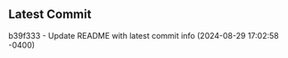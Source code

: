 
## Latest Commit
b39f333 - Update README with latest commit info (2024-08-29 17:02:58 -0400) <Yunxi-Zhou>
